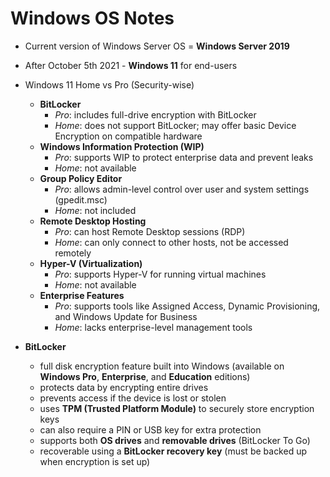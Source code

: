 # Windows OS Notes

- Current version of Windows Server OS = **Windows Server 2019**
- After October 5th 2021 - **Windows 11** for end-users

- Windows 11 Home vs Pro (Security-wise)
  - **BitLocker**
    - *Pro*: includes full-drive encryption with BitLocker
    - *Home*: does not support BitLocker; may offer basic Device Encryption on compatible hardware
  - **Windows Information Protection (WIP)**
    - *Pro*: supports WIP to protect enterprise data and prevent leaks
    - *Home*: not available
  - **Group Policy Editor**
    - *Pro*: allows admin-level control over user and system settings (gpedit.msc)
    - *Home*: not included
  - **Remote Desktop Hosting**
    - *Pro*: can host Remote Desktop sessions (RDP)
    - *Home*: can only connect to other hosts, not be accessed remotely
  - **Hyper-V (Virtualization)**
    - *Pro*: supports Hyper-V for running virtual machines
    - *Home*: not available
  - **Enterprise Features**
    - *Pro*: supports tools like Assigned Access, Dynamic Provisioning, and Windows Update for Business
    - *Home*: lacks enterprise-level management tools

- **BitLocker**
  - full disk encryption feature built into Windows (available on **Windows Pro**, **Enterprise**, and **Education** editions)
  - protects data by encrypting entire drives
  - prevents access if the device is lost or stolen
  - uses **TPM (Trusted Platform Module)** to securely store encryption keys
  - can also require a PIN or USB key for extra protection
  - supports both **OS drives** and **removable drives** (BitLocker To Go)
  - recoverable using a **BitLocker recovery key** (must be backed up when encryption is set up)


